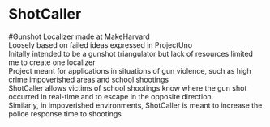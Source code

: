 # ShotCaller
#Gunshot Localizer made at MakeHarvard  
Loosely based on failed ideas expressed in ProjectUno  
Initally intended to be a gunshot triangulator but lack of resources limited me to create one localizer  
Project meant for applications in situations of gun violence, such as high crime impoverished areas and school shootings  
ShotCaller allows victims of school shootings know where the gun shot occurred in real-time and to escape in the opposite direction.  
Similarly, in impoverished environments, ShotCaller is meant to increase the police response time to shootings


